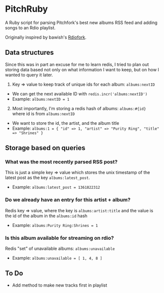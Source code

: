 PitchRuby
=========

A Ruby script for parsing Pitchfork's best new albums RSS feed and adding songs
to an Rdio playlist.

Originally inspired by bawish's [Rdiofork](https://github.com/bawish/Rdiofork).

## Data structures

Since this was in part an excuse for me to learn redis, I tried to plan out
storing data based not only on what information I want to keep, but on how I
wanted to query it later.

1. Key => value to keep track of unique ids for each album: `albums:nextID`
  * We can get the next available ID with `redis.incr('albums:nextID')`
  * Example: `albums:nextID = 1`
2. Most importantly, I'm storing a redis hash of albums: `albums:#{id}` where id is from `albums:nextID`
  * We want to store the id, the artist, and the album title
  * Example: `albums:1 = { "id" => 1, "artist" => "Purity Ring", "title" =>
    "Shrines" }`

## Storage based on queries

### What was the most recently parsed RSS post?
This is just a simple key => value which stores the unix timestamp of the latest
post as the key `albums:latest_post`.
  * Example: `albums:latest_post = 1361822312`

### Do we already have an entry for this artist + album?
Redis key => value, where the key is `albums:artist:title` and the value is
the id of the album in the `albums:id` hash
  * Example: `albums:Purity Ring:Shrines = 1`

### Is this album available for streaming on rdio?
Redis "set" of unavailable albums: `albums:unavailable`
  * Example: `albums:unavailable = [ 1, 4, 8 ]`

## To Do
  * Add method to make new tracks first in playlist
